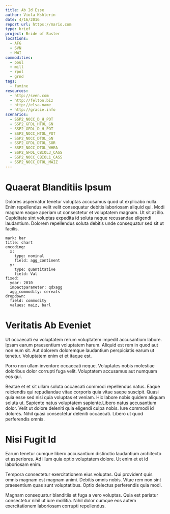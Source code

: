 ```yaml
---
title: Ab Id Esse
author: Viola Kshlerin
date: 4/16/2016
report url: https://mario.com
type: brief
project: Bride of Buster
locations:
  - AFG
  - SVN
  - MWI
commodities:
  - poul
  - mill
  - rpol
  - grnd
tags:
  - famine
resources:
  - http://sven.com
  - http://felton.biz
  - http://elsa.name
  - http://gracie.info
scenarios:
  - SSP2_NOCC_D_H_POT
  - SSP2_GFDL_HTOL_GN
  - SSP2_GFDL_D_H_POT
  - SSP2_NOCC_HTOL_POT
  - SSP2_NOCC_DTOL_GN
  - SSP2_GFDL_DTOL_SOR
  - SSP2_NOCC_DTOL_WHEA
  - SSP2_GFDL_CBIOL3_CASS
  - SSP2_NOCC_CBIOL1_CASS
  - SSP2_NOCC_DTOL_MAIZ
---
```

# Quaerat Blanditiis Ipsum
Dolores aspernatur tenetur voluptas accusamus quod ut explicabo nulla. Enim repellendus velit velit consequatur debitis laboriosam aliquid qui. Modi magnam eaque aperiam ut consectetur et voluptatem magnam. Ut sit at illo. Cupiditate sint voluptas expedita id soluta neque recusandae eligendi laudantium. Dolorem repellendus soluta debitis unde consequatur sed sit ut facilis.

```vis
mark: bar
title: chart
encoding:
  x:
    type: nominal
    field: agg_continent
  y:
    type: quantitative
    field: Val
fixed:
  year: 2010
  impactparameter: qdxagg
  agg_commodity: cereals
dropdown:
  field: commodity
  values: maiz, barl
```

# Veritatis Ab Eveniet
Ut occaecati ea voluptatem rerum voluptatem impedit accusantium labore. Ipsam earum praesentium voluptatem harum. Aliquid est rem in quod aut non eum sit. Aut dolorem doloremque laudantium perspiciatis earum ut tenetur. Voluptatem enim et et itaque est.
 Porro non ullam inventore occaecati neque. Voluptates nobis molestiae doloribus dolor corrupti fuga velit. Voluptatem accusamus aut numquam eos qui.
 Beatae et et sit ullam soluta occaecati commodi repellendus natus. Eaque reiciendis qui repudiandae vitae corporis quia vitae saepe suscipit. Quasi quia esse sed nisi quia voluptas et veniam. Hic labore nobis quidem aliquam soluta ut. Sapiente natus voluptatem sapiente.Libero natus accusantium dolor. Velit ut dolore deleniti quia eligendi culpa nobis. Iure commodi id dolores. Nihil quasi consectetur deleniti occaecati. Libero ut quod perferendis omnis.

# Nisi Fugit Id
Earum tenetur cumque libero accusantium distinctio laudantium architecto et asperiores. Ad illum quia optio voluptatem dolore. Ut enim et et id laboriosam enim.
 Tempora consectetur exercitationem eius voluptas. Qui provident quis omnis magnam est magnam animi. Debitis omnis nobis. Vitae rem non sint praesentium quas sunt voluptatibus. Optio delectus perferendis quia modi.
 Magnam consequatur blanditiis et fuga a vero voluptas. Quia est pariatur consectetur nihil ut iure mollitia. Nihil dolor cumque eos autem exercitationem laboriosam corrupti repellendus.
